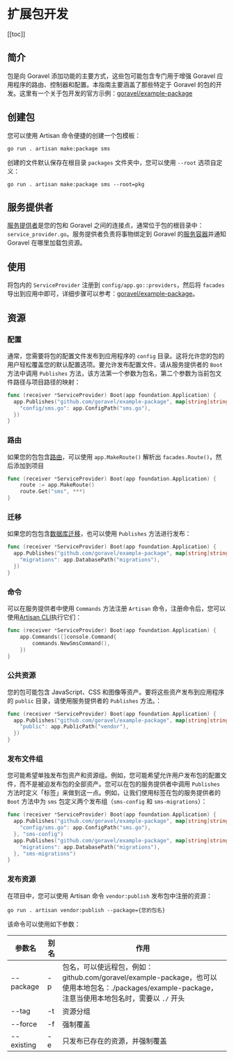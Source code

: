 # 扩展包开发

[[toc]]

## 简介

包是向 Goravel 添加功能的主要方式，这些包可能包含专门用于增强 Goravel 应用程序的路由、控制器和配置。本指南主要涵盖了那些特定于 Goravel 的包的开发。这里有一个关于包开发的官方示例：[goravel/example-package](https://github.com/goravel/example-package)

## 创建包

您可以使用 Artisan 命令便捷的创建一个包模板：

```
go run . artisan make:package sms
```

创建的文件默认保存在根目录 `packages` 文件夹中，您可以使用 `--root` 选项自定义：

```
go run . artisan make:package sms --root=pkg
```

## 服务提供者

[服务提供者](../architecutre-concepts/service-providers.md)是您的包和 Goravel 之间的连接点，通常位于包的根目录中：`service_provider.go`。服务提供者负责将事物绑定到 Goravel 的[服务容器](../architecutre-concepts/service-container.md)并通知 Goravel 在哪里加载包资源。

## 使用

将包内的 `ServiceProvider` 注册到 `config/app.go::providers`，然后将 `facades` 导出到应用中即可，详细步骤可以参考：[goravel/example-package](https://github.com/goravel/example-package)。

## 资源

### 配置

通常，您需要将包的配置文件发布到应用程序的 `config` 目录。这将允许您的包的用户轻松覆盖您的默认配置选项。要允许发布配置文件，请从服务提供者的 `Boot` 方法中调用 `Publishes` 方法，该方法第一个参数为包名，第二个参数为当前包文件路径与项目路径的映射：

```go
func (receiver *ServiceProvider) Boot(app foundation.Application) {
  app.Publishes("github.com/goravel/example-package", map[string]string{
    "config/sms.go": app.ConfigPath("sms.go"),
  })
}
```

### 路由

如果您的包包含[路由](../the-basics/routing.md)，可以使用 `app.MakeRoute()` 解析出 `facades.Route()`，然后添加到项目

```go
func (receiver *ServiceProvider) Boot(app foundation.Application) {
	route := app.MakeRoute()
	route.Get("sms", ***)
}
```

### 迁移

如果您的包包含[数据库迁移](../orm/migrations.md)，也可以使用 `Publishes` 方法进行发布：

```go
func (receiver *ServiceProvider) Boot(app foundation.Application) {
  app.Publishes("github.com/goravel/example-package", map[string]string{
    "migrations": app.DatabasePath("migrations"),
  })
}
```

### 命令

可以在服务提供者中使用 `Commands` 方法注册 `Artisan` 命令，注册命令后，您可以使用[Artisan CLI](../digging-deeper/artisan-console.md)执行它们：

```go
func (receiver *ServiceProvider) Boot(app foundation.Application) {
	app.Commands([]console.Command{
		commands.NewSmsCommand(),
	})
}
```

### 公共资源

您的包可能包含 JavaScript、CSS 和图像等资产。要将这些资产发布到应用程序的 `public` 目录，请使用服务提供者的 `Publishes` 方法。：

```go
func (receiver *ServiceProvider) Boot(app foundation.Application) {
  app.Publishes("github.com/goravel/example-package", map[string]string{
    "public": app.PublicPath("vendor"),
  })
}
```

### 发布文件组

您可能希望单独发布包资产和资源组。例如，您可能希望允许用户发布包的配置文件，而不是被迫发布包的全部资产。您可以在包的服务提供者中调用 `Publishes` 方法时定义「标签」来做到这一点。例如，让我们使用标签在包的服务提供者的 `Boot` 方法中为 `sms` 包定义两个发布组（`sms-config` 和 `sms-migrations`）：

```go
func (receiver *ServiceProvider) Boot(app foundation.Application) {
  app.Publishes("github.com/goravel/example-package", map[string]string{
    "config/sms.go": app.ConfigPath("sms.go"),
  }, "sms-config")
  app.Publishes("github.com/goravel/example-package", map[string]string{
    "migrations": app.DatabasePath("migrations"),
  }, "sms-migrations")
}
```

### 发布资源

在项目中，您可以使用 Artisan 命令 `vendor:publish` 发布包中注册的资源：

```
go run . artisan vendor:publish --package={您的包名}
```

该命令可以使用如下参数：

| 参数名        | 别名    | 作用           |
| -----------  | ------ | -------------- |
| --package    | -p     | 包名，可以使远程包，例如：github.com/goravel/example-package，也可以使用本地包名：./packages/example-package，注意当使用本地包名时，需要以 `./` 开头     |
| --tag        | -t     | 资源分组     |
| --force      | -f     | 强制覆盖     |
| --existing   | -e     | 只发布已存在的资源，并强制覆盖     |

